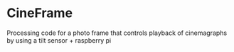 # CineFrame
Processing code for a photo frame that controls playback of cinemagraphs by using a tilt sensor + raspberry pi
